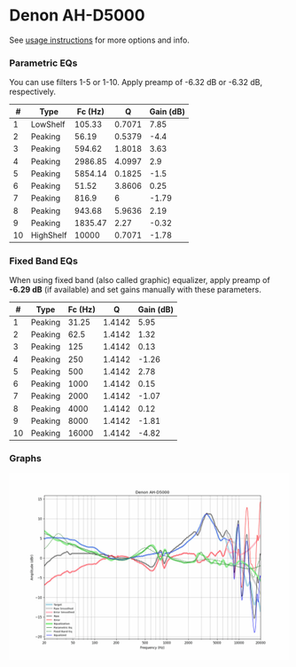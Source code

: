 # Denon AH-D5000
See [usage instructions](https://github.com/jaakkopasanen/AutoEq#usage) for more options and info.

### Parametric EQs
You can use filters 1-5 or 1-10. Apply preamp of -6.32 dB or -6.32 dB, respectively.

|   # | Type      |   Fc (Hz) |      Q |   Gain (dB) |
|-----|-----------|-----------|--------|-------------|
|   1 | LowShelf  |    105.33 | 0.7071 |        7.85 |
|   2 | Peaking   |     56.19 | 0.5379 |       -4.4  |
|   3 | Peaking   |    594.62 | 1.8018 |        3.63 |
|   4 | Peaking   |   2986.85 | 4.0997 |        2.9  |
|   5 | Peaking   |   5854.14 | 0.1825 |       -1.5  |
|   6 | Peaking   |     51.52 | 3.8606 |        0.25 |
|   7 | Peaking   |    816.9  | 6      |       -1.79 |
|   8 | Peaking   |    943.68 | 5.9636 |        2.19 |
|   9 | Peaking   |   1835.47 | 2.27   |       -0.32 |
|  10 | HighShelf |  10000    | 0.7071 |       -1.78 |

### Fixed Band EQs
When using fixed band (also called graphic) equalizer, apply preamp of **-6.29 dB** (if available) and set gains manually with these parameters.

|   # | Type    |   Fc (Hz) |      Q |   Gain (dB) |
|-----|---------|-----------|--------|-------------|
|   1 | Peaking |     31.25 | 1.4142 |        5.95 |
|   2 | Peaking |     62.5  | 1.4142 |        1.32 |
|   3 | Peaking |    125    | 1.4142 |        0.13 |
|   4 | Peaking |    250    | 1.4142 |       -1.26 |
|   5 | Peaking |    500    | 1.4142 |        2.78 |
|   6 | Peaking |   1000    | 1.4142 |        0.15 |
|   7 | Peaking |   2000    | 1.4142 |       -1.07 |
|   8 | Peaking |   4000    | 1.4142 |        0.12 |
|   9 | Peaking |   8000    | 1.4142 |       -1.81 |
|  10 | Peaking |  16000    | 1.4142 |       -4.82 |

### Graphs
![](./Denon%20AH-D5000.png)
